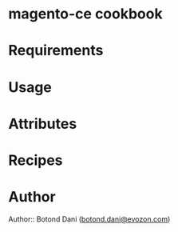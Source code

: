 # magento-ce cookbook

# Requirements

# Usage

# Attributes

# Recipes

# Author

Author:: Botond Dani (<botond.dani@evozon.com>)

